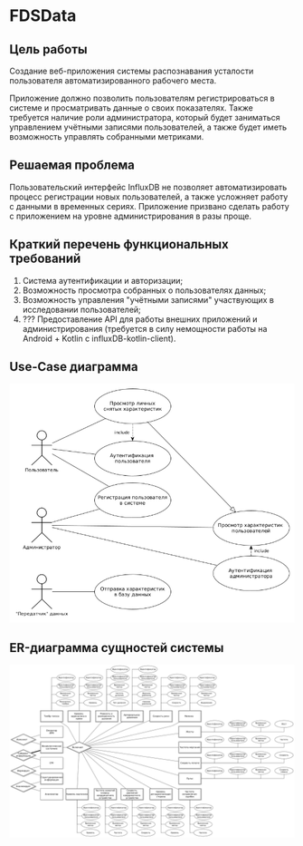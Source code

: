 # FDSData
## Цель работы

Создание веб-приложения системы распознавания усталости пользователя автоматизированного рабочего места.

Приложение должно позволить пользователям регистрироваться в системе и просматривать данные о своих показателях. Также требуется наличие роли администратора, который будет заниматься управлением учётными записями пользователей, а также будет иметь возможность управлять собранными метриками.

## Решаемая проблема

Пользовательский интерфейс InfluxDB не позволяет автоматизировать процесс регистрации новых пользователей, а также усложняет работу с данными в временных сериях. Приложение призвано сделать работу с приложением на уровне администрирования в разы проще.

## Краткий перечень функциональных требований

1. Система аутентификации и авторизации;
2. Возможность просмотра собранных о пользователях данных;
3. Возможность управления "учётными записями" участвующих в исследовании пользователей;
4. ??? Предоставление API для работы внешних приложений и администрирования (требуется в силу немощности работы на Android + Kotlin с influxDB-kotlin-client).

## Use-Case диаграмма

![Use-case diagram](pics/UseCase.png)

## ER-диаграмма сущностей системы

![Use-case diagram](pics/ChenERDiagram.png)

